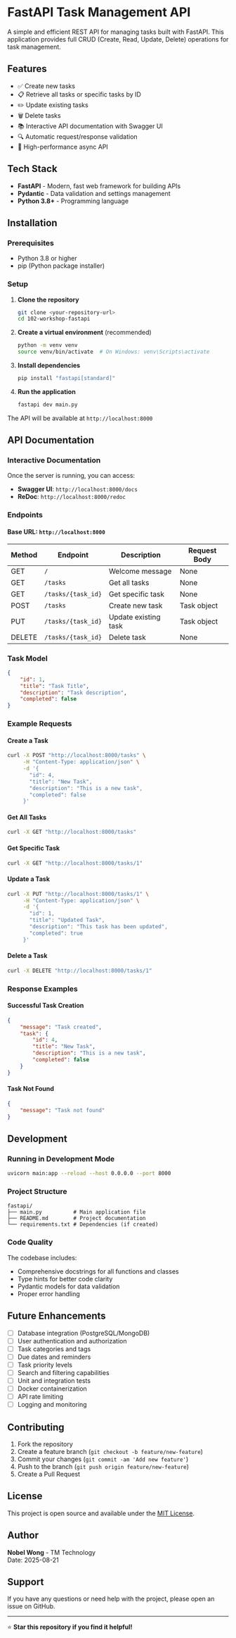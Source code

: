 # FastAPI Task Management API

A simple and efficient REST API for managing tasks built with FastAPI. This application provides full CRUD (Create, Read, Update, Delete) operations for task management.

## Features

- ✅ Create new tasks
- 📋 Retrieve all tasks or specific tasks by ID
- ✏️ Update existing tasks
- 🗑️ Delete tasks
- 📚 Interactive API documentation with Swagger UI
- 🔍 Automatic request/response validation
- 🚀 High-performance async API

## Tech Stack

- **FastAPI** - Modern, fast web framework for building APIs
- **Pydantic** - Data validation and settings management
- **Python 3.8+** - Programming language

## Installation

### Prerequisites

- Python 3.8 or higher
- pip (Python package installer)

### Setup

1. **Clone the repository**

   ```bash
   git clone <your-repository-url>
   cd 102-workshop-fastapi
   ```

2. **Create a virtual environment** (recommended)

   ```bash
   python -m venv venv
   source venv/bin/activate  # On Windows: venv\Scripts\activate
   ```

3. **Install dependencies**

   ```bash
   pip install "fastapi[standard]"
   ```

4. **Run the application**
   ```bash
   fastapi dev main.py
   ```

The API will be available at `http://localhost:8000`

## API Documentation

### Interactive Documentation

Once the server is running, you can access:

- **Swagger UI**: `http://localhost:8000/docs`
- **ReDoc**: `http://localhost:8000/redoc`

### Endpoints

#### Base URL: `http://localhost:8000`

| Method | Endpoint           | Description          | Request Body |
| ------ | ------------------ | -------------------- | ------------ |
| GET    | `/`                | Welcome message      | None         |
| GET    | `/tasks`           | Get all tasks        | None         |
| GET    | `/tasks/{task_id}` | Get specific task    | None         |
| POST   | `/tasks`           | Create new task      | Task object  |
| PUT    | `/tasks/{task_id}` | Update existing task | Task object  |
| DELETE | `/tasks/{task_id}` | Delete task          | None         |

### Task Model

```json
{
	"id": 1,
	"title": "Task Title",
	"description": "Task description",
	"completed": false
}
```

### Example Requests

#### Create a Task

```bash
curl -X POST "http://localhost:8000/tasks" \
     -H "Content-Type: application/json" \
     -d '{
       "id": 4,
       "title": "New Task",
       "description": "This is a new task",
       "completed": false
     }'
```

#### Get All Tasks

```bash
curl -X GET "http://localhost:8000/tasks"
```

#### Get Specific Task

```bash
curl -X GET "http://localhost:8000/tasks/1"
```

#### Update a Task

```bash
curl -X PUT "http://localhost:8000/tasks/1" \
     -H "Content-Type: application/json" \
     -d '{
       "id": 1,
       "title": "Updated Task",
       "description": "This task has been updated",
       "completed": true
     }'
```

#### Delete a Task

```bash
curl -X DELETE "http://localhost:8000/tasks/1"
```

### Response Examples

#### Successful Task Creation

```json
{
	"message": "Task created",
	"task": {
		"id": 4,
		"title": "New Task",
		"description": "This is a new task",
		"completed": false
	}
}
```

#### Task Not Found

```json
{
	"message": "Task not found"
}
```

## Development

### Running in Development Mode

```bash
uvicorn main:app --reload --host 0.0.0.0 --port 8000
```

### Project Structure

```
fastapi/
├── main.py          # Main application file
├── README.md        # Project documentation
└── requirements.txt # Dependencies (if created)
```

### Code Quality

The codebase includes:

- Comprehensive docstrings for all functions and classes
- Type hints for better code clarity
- Pydantic models for data validation
- Proper error handling

## Future Enhancements

- [ ] Database integration (PostgreSQL/MongoDB)
- [ ] User authentication and authorization
- [ ] Task categories and tags
- [ ] Due dates and reminders
- [ ] Task priority levels
- [ ] Search and filtering capabilities
- [ ] Unit and integration tests
- [ ] Docker containerization
- [ ] API rate limiting
- [ ] Logging and monitoring

## Contributing

1. Fork the repository
2. Create a feature branch (`git checkout -b feature/new-feature`)
3. Commit your changes (`git commit -am 'Add new feature'`)
4. Push to the branch (`git push origin feature/new-feature`)
5. Create a Pull Request

## License

This project is open source and available under the [MIT License](LICENSE).

## Author

**Nobel Wong** - TM Technology  
Date: 2025-08-21

## Support

If you have any questions or need help with the project, please open an issue on GitHub.

---

⭐ **Star this repository if you find it helpful!**
